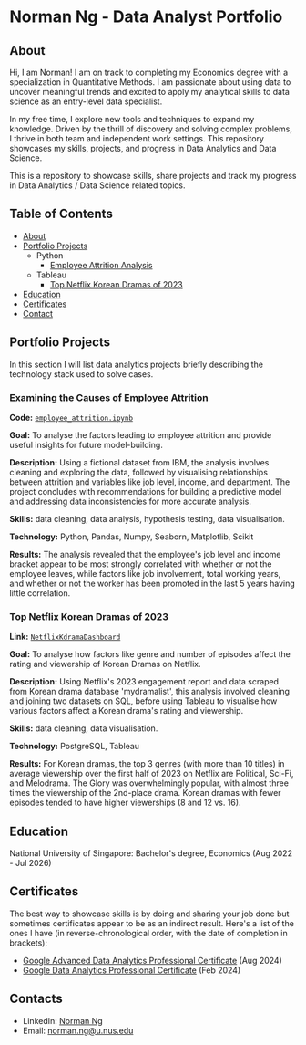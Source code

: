 # Norman Ng - Data Analyst Portfolio
## About
Hi, I am Norman! I am on track to completing my Economics degree with a specialization in Quantitative Methods. I am passionate about using data to uncover meaningful trends and excited to apply my analytical skills to data science as an entry-level data specialist.

In my free time, I explore new tools and techniques to expand my knowledge. Driven by the thrill of discovery and solving complex problems, I thrive in both team and independent work settings. This repository showcases my skills, projects, and progress in Data Analytics and Data Science.

This is a repository to showcase skills, share projects and track my progress in Data Analytics / Data Science related topics.

## Table of Contents
- [About](https://github.com/nrmnng/Portfolio/blob/main/README.md#about)
- [Portfolio Projects](https://github.com/nrmnng/Portfolio/blob/main/README.md#portfolio-projects)
  - Python
    - [Employee Attrition Analysis](https://github.com/nrmnng/Portfolio/blob/main/README.md#examining-the-causes-of-employee-attrition)
  - Tableau
    - [Top Netflix Korean Dramas of 2023](https://public.tableau.com/app/profile/norman.ng4484/viz/NetflixKoreanDramas/Dashboard1#1) 
- [Education](https://github.com/nrmnng/Portfolio/blob/main/README.md#education)  
- [Certificates](https://github.com/nrmnng/Portfolio/blob/main/README.md#certificates)
- [Contact](https://github.com/nrmnng/Portfolio/blob/main/README.md#contacts)
  
## Portfolio Projects
In this section I will list data analytics projects briefly describing the technology stack used to solve cases.

### Examining the Causes of Employee Attrition

**Code:** [`employee_attrition.ipynb`](https://github.com/nrmnng/Portfolio/blob/main/projects/employee_attrition/employee_attrition.ipynb)

**Goal:** To analyse the factors leading to employee attrition and provide useful insights for future model-building.

**Description:** Using a fictional dataset from IBM, the analysis involves cleaning and exploring the data, followed by visualising relationships between attrition and variables like job level, income, and department. The project concludes with recommendations for building a predictive model and addressing data inconsistencies for more accurate analysis.

**Skills:** data cleaning, data analysis, hypothesis testing, data visualisation.

**Technology:** Python, Pandas, Numpy, Seaborn, Matplotlib, Scikit

**Results:** The analysis revealed that the employee's job level and income bracket appear to be most strongly correlated with whether or not the employee leaves, while factors like job involvement, total working years, and whether or not the worker has been promoted in the last 5 years having little correlation.

### Top Netflix Korean Dramas of 2023

**Link:** [`NetflixKdramaDashboard`](https://public.tableau.com/app/profile/norman.ng4484/viz/NetflixKoreanDramas/Dashboard1#1)

**Goal:** To analyse how factors like genre and number of episodes affect the rating and viewership of Korean Dramas on Netflix.

**Description:** Using Netflix's 2023 engagement report and data scraped from Korean drama database 'mydramalist', this analysis involved cleaning and joining two datasets on SQL, before using Tableau to visualise how various factors affect a Korean drama's rating and viewership.

**Skills:** data cleaning, data visualisation.

**Technology:** PostgreSQL, Tableau

**Results:** For Korean dramas, the top 3 genres (with more than 10 titles) in average viewership over the first half of 2023 on Netflix are Political, Sci-Fi, and Melodrama. The Glory was overwhelmingly popular, with almost three times the viewership of the 2nd-place drama. Korean dramas with fewer episodes tended to have higher viewerships (8 and 12 vs. 16).

## Education
National University of Singapore: 
Bachelor's degree, Economics
(Aug 2022 - Jul 2026)

## Certificates
The best way to showcase skills is by doing and sharing your job done but sometimes certificates appear to be as an indirect result. Here's a list of the ones I have (in reverse-chronological order, with the date of completion in brackets):
- [Google Advanced Data Analytics Professional Certificate](https://www.coursera.org/account/accomplishments/professional-cert/5LVHDLEPEE5V) (Aug 2024)
- [Google Data Analytics Professional Certificate](https://www.coursera.org/account/accomplishments/specialization/UTSJHUXORMK6) (Feb 2024)
  
## Contacts
- LinkedIn: [Norman Ng](https://www.linkedin.com/in/norman-ng-kai-meng/)
- Email: norman.ng@u.nus.edu
